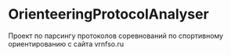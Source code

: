 # OrienteeringProtocolAnalyser
Проект по парсингу протоколов соревнований по спортивному ориентированию с сайта vrnfso.ru
